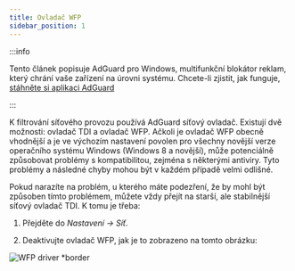 ```yaml
---
title: Ovladač WFP
sidebar_position: 1
---
```


:::info

Tento článek popisuje AdGuard pro Windows, multifunkční blokátor reklam, který chrání vaše zařízení na úrovni systému. Chcete-li zjistit, jak funguje, [stáhněte si aplikaci AdGuard](https://adguard.com/download.html?auto=true)

:::

K filtrování síťového provozu používá AdGuard síťový ovladač. Existují dvě možnosti: ovladač TDI a ovladač WFP. Ačkoli je ovladač WFP obecně vhodnější a je ve výchozím nastavení povolen pro všechny novější verze operačního systému Windows (Windows 8 a novější), může potenciálně způsobovat problémy s kompatibilitou, zejména s některými antiviry. Tyto problémy a následné chyby mohou být v každém případě velmi odlišné.

Pokud narazíte na problém, u kterého máte podezření, že by mohl být způsoben tímto problémem, můžete vždy přejít na starší, ale stabilnější síťový ovladač TDI. K tomu je třeba:

1. Přejděte do *Nastavení → Síť*.

2. Deaktivujte ovladač WFP, jak je to zobrazeno na tomto obrázku:

![WFP driver *border](https://cdn.adtidy.org/content/kb/ad_blocker/windows/solving-problems/wfp-driver.png)
